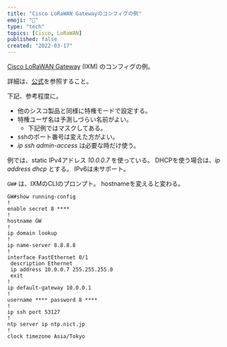 ```yaml
---
title: "Cisco LoRaWAN Gatewayのコンフィグの例"
emoji: "🦝"
type: "tech"
topics: [Cisco, LoRaWAN]
published: false
created: "2022-03-17"
---
```


[Cisco LoRaWAN Gateway](https://www.cisco.com/c/ja_jp/products/collateral/se/internet-of-things/datasheet-c78-737307.html) (IXM) のコンフィグの例。

詳細は、[公式](https://www.cisco.com/c/ja_jp/support/routers/interface-module-lorawan-868mhz-915mhz/model.html)を参照すること。

下記、参考程度に。

- 他のシスコ製品と同様に特権モードで設定する。
- 特権ユーザ名は予測しづらい名前がよい。
    + 下記例ではマスクしてある。
- sshのポート番号は変えた方がよい。
- *ip ssh admin-access* は必要な時だけ使う。

例では、static IPv4アドレス *10.0.0.7* を使っている。
DHCPを使う場合は、*ip address dhcp* とする。
IPv6は未サポート。

`GW#` は、IXMのCLIのプロンプト。 hostnameを変えると変わる。

```
GW#show running-config
!
enable secret 8 ****
!
hostname GW
!
ip domain lookup
!
ip name-server 8.8.8.8
!
interface FastEthernet 0/1
 description Ethernet
 ip address 10.0.0.7 255.255.255.0
 exit
!
ip default-gateway 10.0.0.1
!
username **** password 8 ****
!
ip ssh port 53127
!
ntp server ip ntp.nict.jp
!
clock timezone Asia/Tokyo
```
